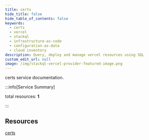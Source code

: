 ```yaml
---
title: certs
hide_title: false
hide_table_of_contents: false
keywords:
  - certs
  - vercel
  - stackql
  - infrastructure-as-code
  - configuration-as-data
  - cloud inventory
description: Query, deploy and manage vercel resources using SQL
custom_edit_url: null
image: /img/stackql-vercel-provider-featured-image.png
---
```


certs service documentation.

:::info[Service Summary]

total resources: __1__  

:::

## Resources
<div class="row">
<div class="providerDocColumn">
<a href="/services/certs/certs/">certs</a>
</div>
<div class="providerDocColumn">

</div>
</div>